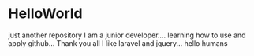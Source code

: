 # HelloWorld
just another repository
 I am a junior developer.... learning how to use and apply github... Thank you all
I like laravel and jquery... hello humans
